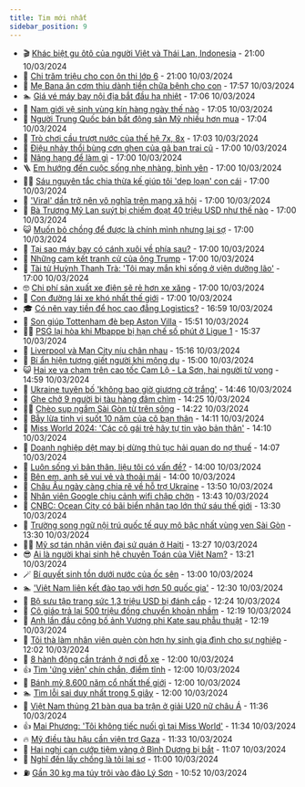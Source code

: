 ```yaml
---
title: Tim mới nhất
sidebar_position: 9
---
```


<!-- vnexpress-tin-moi-nhat:START -->
- 🎬 [Khác biệt gu ôtô của người Việt và Thái Lan, Indonesia](https://vnexpress.net/khac-biet-gu-oto-cua-nguoi-viet-va-thai-lan-indonesia-4720076.html) - 21:00 10/03/2024
- 🐎 [Chi trăm triệu cho con ôn thi lớp 6](https://vnexpress.net/chi-tram-trieu-cho-con-on-thi-lop-6-4720680.html) - 21:00 10/03/2024
- 🦍 [Mẹ Bana ăn cơm thiu dành tiền chữa bệnh cho con](https://vnexpress.net/me-bana-an-com-thiu-danh-tien-chua-benh-cho-con-4718936.html) - 17:57 10/03/2024
- 🏊 [Giá vé máy bay nội địa bắt đầu hạ nhiệt](https://vnexpress.net/gia-ve-may-bay-noi-dia-bat-dau-ha-nhiet-4720627.html) - 17:06 10/03/2024
- 🎊 [Nam giới vệ sinh vùng kín hàng ngày thế nào](https://vnexpress.net/nam-gioi-ve-sinh-vung-kin-hang-ngay-the-nao-4720531.html) - 17:05 10/03/2024
- 🎃 [Người Trung Quốc bán bất động sản Mỹ nhiều hơn mua](https://vnexpress.net/nguoi-trung-quoc-ban-bat-dong-san-my-nhieu-hon-mua-4720664.html) - 17:04 10/03/2024
- 🧰 [Trò chơi cầu trượt nước của thế hệ 7x, 8x](https://vnexpress.net/tro-choi-cau-truot-nuoc-cua-the-he-7x-8x-4719410.html) - 17:03 10/03/2024
- 🔭 [Điệu nhảy thổi bùng cơn ghen của gã bạn trai cũ](https://vnexpress.net/dieu-nhay-thoi-bung-con-ghen-cua-ga-ban-trai-cu-4720669.html) - 17:00 10/03/2024
- 🫶 [Nâng hạng để làm gì](https://vnexpress.net/nang-hang-de-lam-gi-4720596.html) - 17:00 10/03/2024
- 🪜 [Em hướng đến cuộc sống nhẹ nhàng, bình yên](https://vnexpress.net/em-huong-den-cuoc-song-nhe-nhang-binh-yen-4720581.html) - 17:00 10/03/2024
- 👨‍🏫 [Sáu nguyên tắc chia thừa kế giúp tôi &#39;dẹp loạn&#39; con cái](https://vnexpress.net/sau-nguyen-tac-chia-thua-ke-giup-toi-dep-loan-con-cai-4720574.html) - 17:00 10/03/2024
- 🎊 [&#39;Viral&#39; dần trở nên vô nghĩa trên mạng xã hội](https://vnexpress.net/viral-dan-tro-nen-vo-nghia-tren-mang-xa-hoi-4720564.html) - 17:00 10/03/2024
- 🎊 [Bà Trương Mỹ Lan suýt bị chiếm đoạt 40 triệu USD như thế nào](https://vnexpress.net/ba-truong-my-lan-suyt-bi-chiem-doat-40-trieu-usd-nhu-the-nao-4720535.html) - 17:00 10/03/2024
- 😺 [Muốn bỏ chồng để được là chính mình nhưng lại sợ](https://vnexpress.net/muon-bo-chong-de-duoc-la-chinh-minh-nhung-lai-so-4720489.html) - 17:00 10/03/2024
- 🐘 [Tại sao máy bay có cánh xuôi về phía sau?](https://vnexpress.net/tai-sao-may-bay-co-canh-xuoi-ve-phia-sau-4720480.html) - 17:00 10/03/2024
- 🌁 [Những cam kết tranh cử của ông Trump](https://vnexpress.net/nhung-cam-ket-tranh-cu-cua-ong-trump-4719830.html) - 17:00 10/03/2024
- 🐲 [Tài tử Huỳnh Thanh Trà: &#39;Tôi may mắn khi sống ở viện dưỡng lão&#39;](https://vnexpress.net/tai-tu-huynh-thanh-tra-toi-may-man-khi-song-o-vien-duong-lao-4717609.html) - 17:00 10/03/2024
- 🤓 [Chi phí sản xuất xe điện sẽ rẻ hơn xe xăng](https://vnexpress.net/chi-phi-san-xuat-xe-dien-se-re-hon-xe-xang-4720350.html) - 17:00 10/03/2024
- 💪 [Con đường lái xe khó nhất thế giới](https://vnexpress.net/con-duong-lai-xe-kho-nhat-the-gioi-4720612.html) - 17:00 10/03/2024
- 🎓 [Có nên vay tiền để học cao đẳng Logistics?](https://vnexpress.net/co-nen-vay-tien-de-hoc-cao-dang-logistics-4720657.html) - 16:59 10/03/2024
- 🫣 [Son giúp Tottenham đè bẹp Aston Villa](https://vnexpress.net/son-giup-tottenham-de-bep-aston-villa-4720675.html) - 15:51 10/03/2024
- 🧑‍💻 [PSG lại hòa khi Mbappe bị hạn chế số phút ở Ligue 1](https://vnexpress.net/psg-lai-hoa-khi-mbappe-bi-han-che-so-phut-o-ligue-1-4720674.html) - 15:37 10/03/2024
- 🐲 [Liverpool và Man City níu chân nhau](https://vnexpress.net/liverpool-vs-man-city-4720672-tong-thuat.html) - 15:16 10/03/2024
- 🌝 [Bí ẩn hiện tượng giết người khi mộng du](https://vnexpress.net/bi-an-hien-tuong-giet-nguoi-khi-mong-du-4720319.html) - 15:00 10/03/2024
- 😺 [Hai xe va chạm trên cao tốc Cam Lộ - La Sơn, hai người tử vong](https://vnexpress.net/hai-xe-va-cham-tren-cao-toc-cam-lo-la-son-hai-nguoi-tu-vong-4720671.html) - 14:59 10/03/2024
- 🐎 [Ukraine tuyên bố &#39;không bao giờ giương cờ trắng&#39;](https://vnexpress.net/ukraine-tuyen-bo-khong-bao-gio-giuong-co-trang-4720661.html) - 14:46 10/03/2024
- 🎡 [Ghe chở 9 người bị tàu hàng đâm chìm](https://vnexpress.net/ghe-cho-9-nguoi-bi-tau-hang-dam-chim-4720655.html) - 14:25 10/03/2024
- 👨‍🏫 [Chèo sup ngắm Sài Gòn từ trên sông](https://vnexpress.net/cheo-sup-ngam-sai-gon-tu-tren-song-4720607.html) - 14:22 10/03/2024
- 🦆 [Bẫy lừa tinh vi suốt 10 năm của cô bạn thân](https://vnexpress.net/bay-lua-tinh-vi-suot-10-nam-cua-co-ban-than-4720624.html) - 14:11 10/03/2024
- 🚦 [Miss World 2024: &#39;Các cô gái trẻ hãy tự tin vào bản thân&#39;](https://vnexpress.net/miss-world-2024-cac-co-gai-tre-hay-tu-tin-vao-ban-than-4720610.html) - 14:10 10/03/2024
- 💫 [Doanh nghiệp dệt may bị dừng thủ tục hải quan do nợ thuế](https://vnexpress.net/doanh-nghiep-det-may-bi-dung-thu-tuc-hai-quan-do-no-thue-4720666.html) - 14:07 10/03/2024
- 🎉 [Luôn sống vì bản thân, liệu tôi có vấn đề?](https://vnexpress.net/luon-song-vi-ban-than-lieu-toi-co-van-de-4720631.html) - 14:00 10/03/2024
- 🌋 [Bên em, anh sẽ vui vẻ và thoải mái](https://vnexpress.net/ben-em-anh-se-vui-ve-va-thoai-mai-4720579.html) - 14:00 10/03/2024
- 🤖 [Châu Âu ngày càng chia rẽ về hỗ trợ Ukraine](https://vnexpress.net/chau-au-ngay-cang-chia-re-ve-ho-tro-ukraine-4718895.html) - 13:50 10/03/2024
- 🦏 [Nhân viên Google chịu cảnh wifi chập chờn](https://vnexpress.net/nhan-vien-google-chiu-canh-wifi-chap-chon-4720645.html) - 13:43 10/03/2024
- 🦩 [CNBC: Ocean City có bãi biển nhân tạo lớn thứ sáu thế giới](https://vnexpress.net/cnbc-ocean-city-co-bai-bien-nhan-tao-lon-thu-sau-the-gioi-4720651.html) - 13:30 10/03/2024
- 👺 [Trường song ngữ nội trú quốc tế quy mô bậc nhất vùng ven Sài Gòn](https://vnexpress.net/truong-song-ngu-noi-tru-quoc-te-quy-mo-bac-nhat-vung-ven-sai-gon-4720647.html) - 13:30 10/03/2024
- 🧑‍🏫 [Mỹ sơ tán nhân viên đại sứ quán ở Haiti](https://vnexpress.net/my-so-tan-nhan-vien-dai-su-quan-o-haiti-4720646.html) - 13:27 10/03/2024
- 😎 [Ai là người khai sinh hệ chuyên Toán của Việt Nam?](https://vnexpress.net/ai-la-nguoi-khai-sinh-he-chuyen-toan-cua-viet-nam-4720630.html) - 13:21 10/03/2024
- 🪄 [Bí quyết sinh tồn dưới nước của ốc sên](https://vnexpress.net/bi-quyet-sinh-ton-duoi-nuoc-cua-oc-sen-4720492.html) - 13:00 10/03/2024
- 🏊 [&#39;Việt Nam liên kết đào tạo với hơn 50 quốc gia&#39;](https://vnexpress.net/viet-nam-lien-ket-dao-tao-voi-hon-50-quoc-gia-4720644.html) - 12:30 10/03/2024
- 💃 [Bộ sưu tập trang sức 1,3 triệu USD bị đánh cắp](https://vnexpress.net/bo-suu-tap-trang-suc-1-3-trieu-usd-bi-danh-cap-4720486.html) - 12:24 10/03/2024
- 🦆 [Cô giáo trả lại 500 triệu đồng chuyển khoản nhầm](https://vnexpress.net/co-giao-tra-lai-500-trieu-dong-chuyen-khoan-nham-4720633.html) - 12:19 10/03/2024
- 🎊 [Anh lần đầu công bố ảnh Vương phi Kate sau phẫu thuật](https://vnexpress.net/anh-lan-dau-cong-bo-anh-vuong-phi-kate-sau-phau-thuat-4720641.html) - 12:19 10/03/2024
- 👺 [Tôi thà làm nhân viên quèn còn hơn hy sinh gia đình cho sự nghiệp](https://vnexpress.net/toi-tha-lam-nhan-vien-quen-con-hon-hy-sinh-gia-dinh-cho-su-nghiep-4720629.html) - 12:02 10/03/2024
- 🎡 [8 hành động cần tránh ở nơi đỗ xe](https://vnexpress.net/8-hanh-dong-can-tranh-o-noi-do-xe-4720599.html) - 12:00 10/03/2024
- 👍 [Tìm &#39;ứng viên&#39; chín chắn, điềm tĩnh](https://vnexpress.net/tim-ung-vien-chin-chan-diem-tinh-4720563.html) - 12:00 10/03/2024
- 🐎 [Bánh mỳ 8.600 năm cổ nhất thế giới](https://vnexpress.net/banh-my-8-600-nam-co-nhat-the-gioi-4720231.html) - 12:00 10/03/2024
- 🏊 [Tìm lỗi sai duy nhất trong 5 giây](https://vnexpress.net/tim-loi-sai-duy-nhat-trong-5-giay-4719003.html) - 12:00 10/03/2024
- 🦩 [Việt Nam thủng 21 bàn qua ba trận ở giải U20 nữ châu Á](https://vnexpress.net/viet-nam-thung-21-ban-qua-ba-tran-o-giai-u20-nu-chau-a-4720635.html) - 11:36 10/03/2024
- 👍 [Mai Phương: &#39;Tôi không tiếc nuối gì tại Miss World&#39;](https://vnexpress.net/mai-phuong-toi-khong-tiec-nuoi-gi-tai-miss-world-4720603.html) - 11:34 10/03/2024
- 🔥 [Mỹ điều tàu hậu cần viện trợ Gaza](https://vnexpress.net/my-dieu-tau-hau-can-vien-tro-gaza-4720628.html) - 11:33 10/03/2024
- 💄 [Hai nghi can cướp tiệm vàng ở Bình Dương bị bắt](https://vnexpress.net/hai-nghi-can-cuop-tiem-vang-o-binh-duong-bi-bat-4717898.html) - 11:07 10/03/2024
- 🤡 [Nghĩ đến lấy chồng là tôi lại sợ](https://vnexpress.net/nghi-den-lay-chong-la-toi-lai-so-4720632.html) - 11:00 10/03/2024
- ⛽️ [Gần 30 kg ma túy trôi vào đảo Lý Sơn](https://vnexpress.net/gan-30-kg-ma-tuy-troi-vao-dao-ly-son-4720621.html) - 10:52 10/03/2024<!-- vnexpress-tin-moi-nhat:END -->
